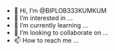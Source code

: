 - 👋 Hi, I’m @BIPLOB333KUMKUM
- 👀 I’m interested in ...
- 🌱 I’m currently learning ...
- 💞️ I’m looking to collaborate on ...
- 📫 How to reach me ...

<!---
BIPLOB333KUMKUM/BIPLOB333KUMKUM is a ✨ special ✨ repository because its `README.md` (this file) appears on your GitHub profile.
You can click the Preview link to take a look at your changes.
--->

